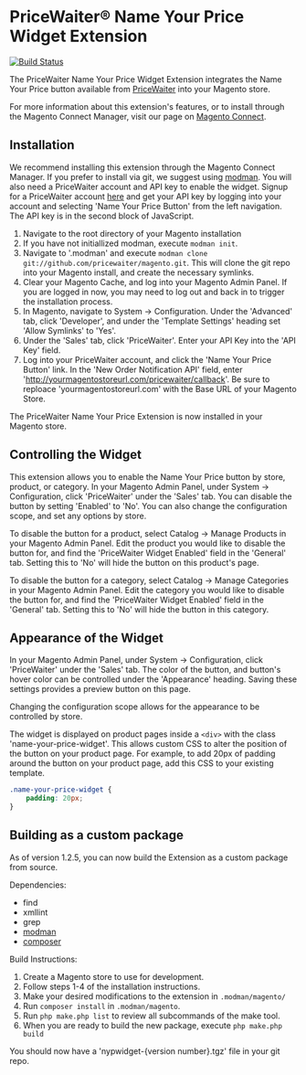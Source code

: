 # PriceWaiter® Name Your Price Widget Extension

[![Build Status](https://api.travis-ci.org/pricewaiter/magento.svg)](https://travis-ci.org/pricewaiter/magento)

The PriceWaiter Name Your Price Widget Extension integrates the Name Your Price button available
from [PriceWaiter](http://pricewaiter.com) into your Magento store.

For more information about this extension's features, or to install through the Magento Connect
Manager, visit our page on [Magento Connect](http://www.magentocommerce.com/magento-connect/).

## Installation

We recommend installing this extension through the Magento Connect Manager. If you prefer to
install via git, we suggest using [modman](https://github.com/colinmollenhour/modman). You will
also need a PriceWaiter account and API key to enable the widget. Signup for a PriceWaiter account
[here](http://www.pricewaiter.com/) and get your API key by logging into your account and selecting
'Name Your Price Button' from the left navigation. The API key is in the second block of JavaScript.

1. Navigate to the root directory of your Magento installation
2. If you have not initiallized modman, execute `modman init`.
3. Navigate to '.modman' and execute `modman clone git://github.com/pricewaiter/magento.git`. This will
clone the git repo into your Magento install, and create the necessary symlinks.
4. Clear your Magento Cache, and log into your Magento Admin Panel. If you are logged in now, you may
need to log out and back in to trigger the installation process.
5. In Magento, navigate to System -> Configuration. Under the 'Advanced' tab, click 'Developer', and
under the 'Template Settings' heading set 'Allow Symlinks' to 'Yes'.
6. Under the 'Sales' tab, click 'PriceWaiter'. Enter your API Key into the 'API Key' field.
7. Log into your PriceWaiter account, and click the 'Name Your Price Button' link. In the 'New Order
Notification API' field, enter 'http://yourmagentostoreurl.com/pricewaiter/callback'. Be sure to
reploace 'yourmagentostoreurl.com' with the Base URL of your Magento Store.

The PriceWaiter Name Your Price Extension is now installed in your Magento store.

## Controlling the Widget

This extension allows you to enable the Name Your Price button by store, product, or category.
In your Magento Admin Panel, under System -> Configuration, click 'PriceWaiter' under the 'Sales'
tab. You can disable the button by setting 'Enabled' to 'No'. You can also change the configuration
scope, and set any options by store.

To disable the button for a product, select Catalog -> Manage Products in your Magento Admin Panel.
Edit the product you would like to disable the button for, and find the 'PriceWaiter Widget Enabled'
field in the 'General' tab. Setting this to 'No' will hide the button on this product's page.

To disable the button for a category, select Catalog -> Manage Categories in your Magento Admin Panel.
Edit the category you would like to disable the button for, and find the 'PriceWaiter Widget Enabled'
field in the 'General' tab. Setting this to 'No' will hide the button in this category.

## Appearance of the Widget

In your Magento Admin Panel, under System -> Configuration, click 'PriceWaiter' under the 'Sales'
tab. The color of the button, and button's hover color can be controlled under the 'Appearance' heading.
Saving these settings provides a preview button on this page.

Changing the configuration scope allows for the appearance to be controlled by store.

The widget is displayed on product pages inside a `<div>` with the class 'name-your-price-widget'. This
allows custom CSS to alter the position of the button on your product page. For example, to add 20px of
padding around the button on your product page, add this CSS to your existing template.
```css
.name-your-price-widget {
    padding: 20px;
}
```

## Building as a custom package

As of version 1.2.5, you can now build the Extension as a custom package from source.

Dependencies:

* find
* xmllint
* grep
* [modman](https://github.com/colinmollenhour/modman)
* [composer](https://getcomposer.org/)

Build Instructions:

1. Create a Magento store to use for development.
2. Follow steps 1-4 of the installation instructions.
3. Make your desired modifications to the extension in `.modman/magento/`
4. Run `composer install` in `.modman/magento`.
5. Run `php make.php list` to review all subcommands of the make tool.
6. When you are ready to build the new package, execute `php make.php build`

You should now have a 'nypwidget-{version number}.tgz' file in your git repo.
